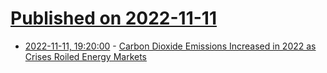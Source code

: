# [Published on 2022-11-11](index.md)

* [2022-11-11, 19:20:00](https://news.slashdot.org/story/22/11/11/0944210/carbon-dioxide-emissions-increased-in-2022-as-crises-roiled-energy-markets?utm_source=rss1.0mainlinkanon&utm_medium=feed) - [Carbon Dioxide Emissions Increased in 2022 as Crises Roiled Energy Markets](https://news.slashdot.org/story/22/11/11/0944210/carbon-dioxide-emissions-increased-in-2022-as-crises-roiled-energy-markets?utm_source=rss1.0mainlinkanon&utm_medium=feed)
